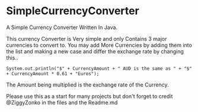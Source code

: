 # SimpleCurrencyConverter
A Simple Currency Converter Written In Java.

This currency Converter is Very simple and only Contains 3 major currencies to convert to. You may add More Currencies by adding them into the list and making a new case and differ the exchange rate by changing this..

```System.out.println("$" + CurrencyAmount + " AUD is the same as " + "$" + CurrencyAmount * 0.61 + "Euros");```

The Amount being multiplied is the exchange rate of the Currency.

Please use this as a start for many projects but don't forget to credit @ZiggyZonko in the files and the Readme.md
